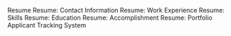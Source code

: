 Resume
Resume: Contact Information
Resume: Work Experience
Resume: Skills
Resume: Education
Resume: Accomplishment
Resume: Portfolio
Applicant Tracking System
